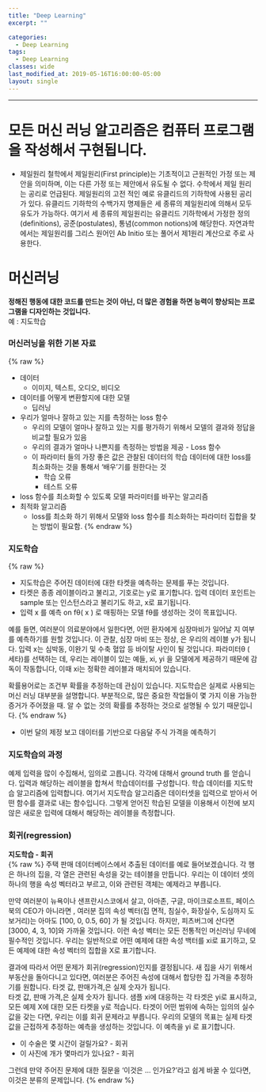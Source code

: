 ```yaml
---
title: "Deep Learning"
excerpt: ""

categories:
  - Deep Learning
tags:
  - Deep Learning
classes: wide
last_modified_at: 2019-05-16T16:00:00-05:00
layout: single
---
```


> 

***

# 모든 머신 러닝 알고리즘은 컴퓨터 프로그램을 작성해서 구현됩니다. 

- 제일원리
철학에서 제일원리(First principle)는 기초적이고 근원적인 가정 또는 제안을 의미하며, 이는 다른 가정 또는 제안에서 유도될 수 없다. 수학에서 제일 원리는 공리로 언급된다.
제일원리의 고전 적인 예로 유클리드의 기하학에 사용된 공리가 있다. 유클리드 기하학의 수백가지 명제들은 세 종류의 제일원리에 의해서 모두 유도가 가능하다. 여기서 세 종류의 제일원리는 유클리드 기하학에서 가정한 정의(definitions), 공준(postulates), 통념(common notions)에 해당한다.
자연과학에서는 제일원리를 그리스 원어인 Ab Initio 또는 풀어서 제1원리 계산으로 주로 사용한다.

# 머신러닝 

**정해진 행동에 대한 코드를 만드는 것이 아닌, 더 많은 경험을 하면 능력이 향상되는 프로그램을 디자인하는 것입니다.**  
예 : 지도학습

### 머신러닝을 위한 기본 자료 
{% raw %}
- 데이터 
  - 이미지, 텍스트, 오디오, 비디오
- 데이터를 어떻게 변환할지에 대한 모델
  - 딥러닝 
- 우리가 얼마나 잘하고 있는 지를 측정하는 loss 함수 
  - 우리의 모델이 얼마나 잘하고 있는 지를 평가하기 위해서 모델의 결과와 정답을 비교할 필요가 있음 
  - 우리의 결과가 얼마나 나쁜지를 측정하는 방법을 제공 - Loss 함수 
  - 이 파라미터 들의 가장 좋은 값은 관찰된 데이터의 학습 데이터에 대한 loss를 최소화하는 것을 통해서 ‘배우’기를 원한다는 것
    - 학습 오류
    - 테스트 오류 
- loss 함수를 최소화할 수 있도록 모델 파라미터를 바꾸는 알고리즘 
- 최적화 알고리즘 
  - loss를 최소화 하기 위해서 모델와 loss 함수를 최소화하는 파라미터 집합을 찾는 방법이 필요함. 
{% endraw %}

### 지도학습
{% raw %}
- 지도학습은 주어진 데이터에 대한 타켓을 예측하는 문제를 푸는 것입니다. 
- 타켓은 종종 레이블이라고 불리고, 기호로는 y로 표기합니다. 입력 데이터 포인트는 sample 또는 인스턴스라고 불리기도 하고, x로 표기됩니다. 
- 입력 x 를 예측 on fθ( x ) 로 매핑하는 모델 fθ를 생성하는 것이 목표입니다. 

예를 들면, 여러분이 의료분야에서 일한다면, 어떤 환자에게 심장마비가 일어날 지 여부를 예측하기를 원할 것입니다. 이 관찰, 심장 마비 또는 정상, 은 우리의 레이블 y가 됩니다. 
입력 x는 심박동, 이완기 및 수축 혈압 등 바이탈 사인이 될 것입니다. 파라미터θ ( 세타)를 선택하는 데, 우리는 레이블이 있는 예들, xi, yi 을 모델에게 제공하기 때문에 감독이 작동합니다, 이때 xi는 정확한 레이블과 매치되어 있습니다. 

확률용어로는 조건부 확률을  추정하는데 관심이 있습니다. 지도학습은 실제로 사용되는 머신 러닝 대부분을 설명합니다. 부분적으로, 많은 중요한 작업들이 몇 가지 이용 가능한 증거가 주어졌을 때. 알 수 없는 것의 확률를 추정하는 것으로 설명될 수 있기 때문입니다.
{% endraw %}

- 이번 달의 제정 보고 데이터를 기반으로 다음달 주식 가격을 예측하기 

### 지도학습의 과정
예제 입력을 많이 수집해서, 임의로 고릅니다. 각각에 대해서 ground truth 를 얻습니다. 입력과 해당하는 레이블을 합쳐서 학습데이터를 구성합니다. 학습 데이터를 지도학습 알고리즘에 입력합니다.
여기서 지도학습 알고리즘은 데이터셋을 입력으로 받아서 어떤 함수를 결과로 내는 함수입니다. 그렇게 얻어진 학습된 모델을 이용해서 이전에 보지 않은 새로운 입력에 대해서 해당하는 레이블을 측정합니다. 

### 회귀(regression)

**지도학습 - 회귀**  
{% raw %}
 주택 판매 데이터베이스에서 추출된 데이터를 예로 들어보겠습니다. 각 행은 하나의 집을, 각 열은 관련된 속성을 갖는 테이블을 만듭니다. 우리는 이 데이터 셋의 하나의 행을 속성 벡터라고 부르고, 이와 관련된 객체는 예제라고 부릅니다.  

만약 여러분이 뉴욕이나 샌프란시스코에서 살고, 아마존, 구글, 마이크로소프트, 페이스북의 CEO가 아니라면 , 여러분 집의 속성 벡터(집 면적, 침실수, 화장실수, 도심까지 도보거리)는 아마도  [100, 0, 0.5, 60] 가 될 것입니다. 하지만, 
피츠버그에 산다면 [3000, 4, 3, 10]와 가까울 것입니다. 이런 속성 벡터는 모든 전통적인 머신러닝 무네에 필수적인 것입니다. 우리는 일반적으로 어떤 예제에 대한 속성 백터를 xi로 표기하고, 모든 예제에 대한 속성 벡터의 집합을 X로 표기합니다. 

결과에 따라서 어떤 문제가 회귀(regression)인지를 결정됩니다. 새 집을 사기 위해서 부동산을 돌아다니고 있다면, 여러분은 주어진 속성에 대해서 합당한 집 가격을 추정하기를 원합니다. 타겟 값, 판매가격,은 실제 숫자가 됩니다.   
타겟 값, 판매 가격,은 실제 숫자가 됩니다. 샘플 xi에 대응하는 각 타겟은 yi로 표시하고, 모든 예제 X에 대한 모든 타켓을 y로 적습니다. 타겟이 어떤 범위에 속하는 임의의 실수 값을 갖는 다면, 우리는 이를 회귀 문제라고 부릅니다. 우리의 모델의 목표는 실제 타겟값을 근접하게 추정하는 예측을 생성하는 것입니다. 이 예측을 yi 로 표기합니다. 

- 이 수술은 몇 시간이 걸릴가요? - 회귀
- 이 사진에 개가 몇마리가 있나요? - 회귀

그런데 만약 주어진 문제에 대한 질문을 ‘이것은 … 인가요?’라고 쉽게 바꿀 수 있다면, 이것은 분류의 문제입니다. 
{% endraw %}
